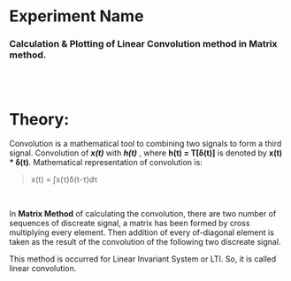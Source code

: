 # Experiment Name

### Calculation & Plotting of Linear Convolution method in Matrix method.


<br><br>




# Theory:

Convolution is a mathematical tool to combining two signals to form a third signal. Convolution of ___x(t)___ with ___h(t)___ , where __h(t) = T[δ(t)]__ is denoted by __x(t) * δ(t)__. Mathematical representation of convolution is:

>    x(t) = ∫x(τ)δ(t-τ)dτ

<br>

In __Matrix Method__ of calculating the convolution, there are two number of sequences of discreate signal, a matrix has been formed by cross multiplying every element. Then addition of every of-diagonal element is taken as the result of the convolution of the following two discreate signal. <br>

This method is occurred for Linear Invariant System or LTI. So, it is called linear convolution.


